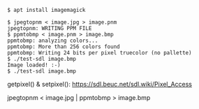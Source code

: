 

```
$ apt install imagemagick
```


```
$ jpegtopnm < image.jpg > image.pnm
jpegtopnm: WRITING PPM FILE
$ ppmtobmp < image.pnm > image.bmp
ppmtobmp: analyzing colors...
ppmtobmp: More than 256 colors found
ppmtobmp: Writing 24 bits per pixel truecolor (no pallette)
$ ./test-sdl image.bmp 
Image loaded! :-)
$ ./test-sdl image.bmp 
```




getpixel() & setpixel(): https://sdl.beuc.net/sdl.wiki/Pixel_Access



jpegtopnm < image.jpg | ppmtobmp > image.bmp

